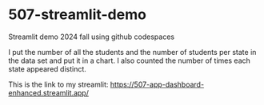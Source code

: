 # 507-streamlit-demo
Streamlit demo 2024 fall using github codespaces 

I put the number of all the students and the number of students per state in the data set and put it in a chart.
I also counted the number of times each state appeared distinct.

This is the link to my streamlit:
https://507-app-dashboard-enhanced.streamlit.app/

